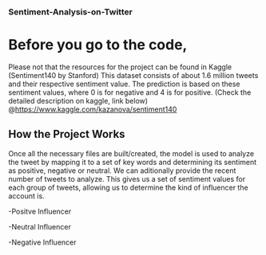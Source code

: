 ### Sentiment-Analysis-on-Twitter

# Before you go to the code,
Please not that the resources for the project can be found in Kaggle (Sentiment140 by Stanford)
This dataset consists of about 1.6 million tweets and their respective sentiment value.
The prediction is based on these sentiment values, where 0 is for negative and 4 is for positive.
(Check the detailed description on kaggle, link below)
@https://www.kaggle.com/kazanova/sentiment140

## How the Project Works

Once all the necessary files are built/created, the model is used to analyze the tweet by 
mapping it to a set of key words and determining its sentiment as positive, negative or neutral.
We can aditionally provide the recent number of tweets to analyze. This gives us a set of sentiment values for each group of tweets,
allowing us to determine the kind of influencer the account is.

-Positve Influencer

-Neutral Influencer

-Negative Influencer
